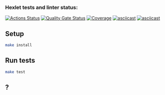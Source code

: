 ### Hexlet tests and linter status:

[![Actions Status](https://github.com/Belato-code/frontend-project-46/actions/workflows/hexlet-check.yml/badge.svg)](https://github.com/Belato-code/frontend-project-46/actions)
[![Quality Gate Status](https://sonarcloud.io/api/project_badges/measure?project=Belato-code_frontend-project-46&metric=alert_status)](https://sonarcloud.io/summary/new_code?id=Belato-code_frontend-project-46)
[![Coverage](https://sonarcloud.io/api/project_badges/measure?project=Belato-code_frontend-project-46&metric=coverage)](https://sonarcloud.io/summary/new_code?id=Belato-code_frontend-project-46)
[![asciicast](https://asciinema.org/a/Yb1tY5ISg9qOHJh67Flhijy23.svg)](https://asciinema.org/a/Yb1tY5ISg9qOHJh67Flhijy23)
[![asciicast](https://asciinema.org/a/tqCoUGQHmSxpahAxLroLZvLtO.svg)](https://asciinema.org/a/tqCoUGQHmSxpahAxLroLZvLtO)

## Setup

```bash
make install
```

## Run tests

```bash
make test
```
## ? 

```
```
